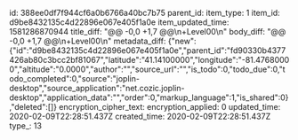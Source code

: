 id: 388ee0df7f944cf6a0b6766a40bc7b75
parent_id: 
item_type: 1
item_id: d9be8432135c4d22896e067e405f1a0e
item_updated_time: 1581286870944
title_diff: "@@ -0,0 +1,7 @@\n+Level00\n"
body_diff: "@@ -0,0 +1,7 @@\n+Level00\n"
metadata_diff: {"new":{"id":"d9be8432135c4d22896e067e405f1a0e","parent_id":"fd90330b4377426ab80c3bcc2bf81067","latitude":"41.14100000","longitude":"-81.47680000","altitude":"0.0000","author":"","source_url":"","is_todo":0,"todo_due":0,"todo_completed":0,"source":"joplin-desktop","source_application":"net.cozic.joplin-desktop","application_data":"","order":0,"markup_language":1,"is_shared":0},"deleted":[]}
encryption_cipher_text: 
encryption_applied: 0
updated_time: 2020-02-09T22:28:51.437Z
created_time: 2020-02-09T22:28:51.437Z
type_: 13